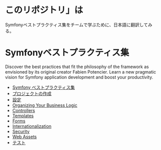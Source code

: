 # このリポジトリ」は
Symfonyベストプラクティス集をチームで学ぶために、日本語に翻訳してみる。

# Symfonyベストプラクティス集
Discover the best practices that fit the philosophy of the framework as envisioned by its original creator Fabien Potencier. Learn a new pragmatic vision for Symfony application development and boost your productivity.

 - [Symfony ベストプラクティス集](./introduction.md)
 - [プロジェクトの作成](./creating-the-project.md)
 - [設定](./configuration.md)
 - [Organizing Your Business Logic](./business-logic.md)
 - [Controllers](./controllers.md)
 - [Templates](./templates.md)
 - [Forms](./forms.md)
 - [Internationalization](./i18n.md)
 - [Security](./security.md)
 - [Web Assets](./web-assets.md)
 - [テスト](./tests.md)
